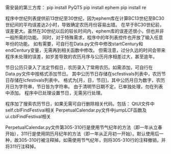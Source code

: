 需安装的第三方库：
pip install PyQT5
pip install ephem
pip install re

程序中世纪列表提供前13世纪至30世纪，因为ephem库在计算BC13世纪至BC30世纪间的平均误差达2小时，导致确定农历月份容易出错。
在早于BC30世纪前，误差更大。虽然在30世纪以后的较长时间内，ephem库的误差还很小，但也并非一般所需的功能。
同时，对于特殊需求，程序中的年列表控件也开放了输入任意年份的功能。
如有需要，可自行在Data.py文件中修改startCentury和endCentury变量，无需再到相关函数中修改。
但需注意，过分久远的时间会带来程序未处理的误差，如岁差导致的农历月序与公历月序相差过大，甚至逾年。

节日公历只录入了法定节假日，农历录入了常用农历。如需添加，可自行在Data.py文件中按格式添加节日。
其中公历节日存储在scfestivals列表中，农历节日存储在lcfestivals列表中。
格式为[月，日，节日]，其中公历月日为数字，农历月日为字符串，节日皆为字符串。
由于清明节日期不定，已单独处理，勿在列表中添加。
程序中已处理设置节日，无需另行处理。

程序加了搜索农历节日，如果无需可自行删除相关代码。包括：
QtUI文件中self.cblFindFestival相关
PerpetualCalendar.py文件中jumpLCF函数及ui.cblFindFestival相关

PerpetualCalendar.py文件第305-310行是使用节气纪年的方法（即一年从立春开始），311行是使用阴历月纪年的方法（即一年从正月初一开始）。默认使用后一种，故305-310行被注释掉。如需使用节气纪年，则将305-310行的注释撤销，并将311行注释掉。